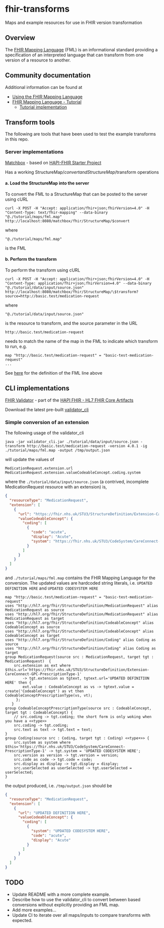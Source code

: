 # fhir-transforms

Maps and example resources for use in FHIR version transformation

## Overview

The [FHIR Mapping Language](http://www.hl7.org/fhir/mapping-language.html) (FML) is an informational standard providing a specification of an interpreted language that can transform from one version of a resource to another. 

## Community documentation

Additional information can be found at

* [Using the FHIR Mapping Language](https://confluence.hl7.org/display/FHIR/Using+the+FHIR+Mapping+Language)
* [FHIR Mapping Language - Tutorial](https://www.hl7.org/fhir/mapping-tutorial.html)
  * [Tutorial implementation](https://www.hl7.org/fhir/mapping-tutorial.html)

## Transform tools

The following are tools that have been used to test the example transforms in this repo.

### Server implementations

[Matchbox](https://github.com/ahdis/matchbox) - based on [HAPI-FHIR Starter Project](https://github.com/hapifhir/hapi-fhir-jpaserver-starter)

Has a working StructureMap/$convert and StructureMap/$transform operations

#### a. Load the StructureMap into the server

To convert the FML to a StructureMap that can be posted to the server using cURL

```shell
curl -X POST -H "Accept: application/fhir+json;fhirVersion=4.0" -H "Content-Type: text/fhir-mapping" --data-binary "@./tutorial/maps/fml.map" http://localhost:8080/matchbox/fhir/StructureMap/$convert
```

where

```shell
"@./tutorial/maps/fml.map" 
```

is the FML

#### b. Perform the transform

To perform the transform using cURL

```shell
curl -X POST -H "Accept: application/fhir+json;fhirVersion=4.0" -H "Content-Type: application/fhir+json;fhirVersion=4.0" --data-binary "@./tutorial/data/input/source.json" http://localhost:8080/matchbox/fhir/StructureMap/\$transform?source=http://basic.test/medication-request
```

where

```shell
"@./tutorial/data/input/source.json" 
```

is the resource to transform, and the source parameter in the URL

```shell
http://basic.test/medication-request
```

needs to match the name of the map in the FML to indicate which transform to run, e.g.

```
map "http://basic.test/medication-request" = "basic-test-medication-request"
...
```

See [here](http://www.hl7.org/fhir/mapping-language.html#metadata) for the definition of the FML line above

## CLI implementations

[FHIR Validator](https://confluence.hl7.org/display/FHIR/Using+the+FHIR+Validator) - part of the [HAPI FHIR - HL7 FHIR Core Artifacts](https://github.com/hapifhir/org.hl7.fhir.core)

Download the latest pre-built [validator_cli](https://github.com/hapifhir/org.hl7.fhir.core/releases/latest/download/validator_cli.jar)

### Simple conversion of an extension

The following usage of the validator_cli 

```shell
java -jar validator_cli.jar ./tutorial/data/input/source.json -transform http://basic.test/medication-request -version 4.0.1 -ig ./tutorial/maps/fml.map -output /tmp/output.json
```

will update the values of

```
MedicationRequest.extension.url
MedicationRequest.extension.valueCodeableConcept.coding.system
```

where the `./tutorial/data/input/source.json` (a contrived, incomplete MedicationRequest resource with an extension) is,

```json
{
  "resourceType": "MedicationRequest",
  "extension": [
    {
      "url": "https://fhir.nhs.uk/STU3/StructureDefinition/Extension-CareConnect-GPC-PrescriptionType-1",
      "valueCodeableConcept": {
        "coding": [
          {
            "code": "acute",
            "display": "Acute",
            "system": "https://fhir.nhs.uk/STU3/CodeSystem/CareConnect-PrescriptionType-1"
          }
        ]
      }
    }
  ]
}
```

and `./tutorial/maps/fml.map` contains the FHIR Mapping Language for the conversion.  The updated values are hardcoded string literals, i.e. `UPDATED DEFINITION HERE` and `UPDATED CODESYSTEM HERE`

```
map "http://basic.test/medication-request" = "basic-test-medication-request"
uses "http://hl7.org/fhir/StructureDefinition/MedicationRequest" alias MedicationRequest as source
uses "http://hl7.org/fhir/StructureDefinition/MedicationRequest" alias MedicationRequest as target
uses "http://hl7.org/fhir/StructureDefinition/CodeableConcept" alias CodeableConcept as source
uses "http://hl7.org/fhir/StructureDefinition/CodeableConcept" alias CodeableConcept as target
uses "http://hl7.org/fhir/StructureDefinition/Coding" alias Coding as source
uses "http://hl7.org/fhir/StructureDefinition/Coding" alias Coding as target
group MedicationRequest(source src : MedicationRequest, target tgt : MedicationRequest)  {
    src.extension as ext where $this.url='https://fhir.nhs.uk/STU3/StructureDefinition/Extension-CareConnect-GPC-PrescriptionType-1'
        -> tgt.extension as tgtext, tgtext.url='UPDATED DEFINITION HERE' then {
        ext.value : CodeableConcept as vs -> tgtext.value = create('CodeableConcept') as vt then CodeableConceptPrescriptionType(vs, vt);
     };
   }
group CodeableConceptPrescriptionType(source src : CodeableConcept, target tgt : CodeableConcept) {
    // src.coding -> tgt.coding; the short form is only woking when you have a <<type>>
    src.coding -> tgt.coding;
    src.text as text -> tgt.text = text;
}
group Coding(source src : Coding, target tgt : Coding) <<type+>> {
    src.system as system where $this='https://fhir.nhs.uk/STU3/CodeSystem/CareConnect-PrescriptionType-1' -> tgt.system = 'UPDATED CODESYSTEM HERE';
    src.version as version -> tgt.version = version;
    src.code as code -> tgt.code = code;
    src.display as display -> tgt.display = display;
    src.userSelected as userSelected -> tgt.userSelected = userSelected;
}
```

the output produced, i.e. `/tmp/output.json` should be

```json
{
  "resourceType": "MedicationRequest",
  "extension": [
    {
      "url": "UPDATED DEFINITION HERE",
      "valueCodeableConcept": {
        "coding": [
          {
            "system": "UPDATED CODESYSTEM HERE",
            "code": "acute",
            "display": "Acute"
          }
        ]
      }
    }
  ]
}
```

## TODO

* Update README with a more complete example.
* Describe how to use the validator_cli to convert between based conversions without explicitly providing an FML map.
* Add more examples...
* Update CI to iterate over all maps/inputs to compare transforms with expected.

